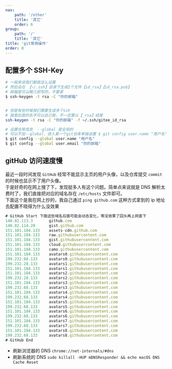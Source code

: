```yaml
---
nav:
    path: '/other'
    title: '其它'
    order: 6
group:
    path: '/'
    title: '其它'
title: 'git常用操作'
order: 0
---
```


## 配置多个 SSH-Key

```sh
# 一般来说我们都是这么设置
# 然后会在 【~/.ssh】目录下生成2个文件【id_rsa】【id_rsa.pub】
# 邮箱是可以瞎几把写的，不要紧
$ ssh-keygen -t rsa -C "你的邮箱"


# 但是有些时候我们需要生成多个ssh
# 就是后面的名字可以自己取，不一定要以【_rsa】结尾
ssh-keygen -t rsa -C "你的邮箱" -f ~/.ssh/gitee_id_rsa

# 设置仓库信息  --global 是全局的
# 可以不加--global，进入某一个git仓库单独设置 $ git config user.name "用户名"
$ git config --global user.name "用户名"
$ git config --global user.email "你的邮箱"
```

## gitHub 访问速度慢

最近一段时间发现 `GitHub` 经常不能显示主页的用户头像，以及仓库提交 `commit` 的时候也显示不了用户头像。<br />
于是好奇的在网上搜了下，发现挺多人有这个问题。简单点来说就是 DNS 解析太费时了，我们直接把对应的域名存在 `/etc/hosts` 文件即可。<br />
下面这个是我在网上抄的，我自己通过 `ping github.com` 这种方式拿到的 ip 地址去配置不晓得为什么没效果

```js
# GitHub Start 下面这些域名后面可能会动态变化，等没效果了回头再上网查下
140.82.113.3       github.com
140.82.114.20      gist.github.com
151.101.184.133    assets-cdn.github.com
151.101.184.133    raw.githubusercontent.com
151.101.184.133    gist.githubusercontent.com
151.101.184.133    cloud.githubusercontent.com
151.101.184.133    camo.githubusercontent.com
151.101.184.133    avatars0.githubusercontent.com
199.232.68.133     avatars0.githubusercontent.com
199.232.28.133     avatars1.githubusercontent.com
151.101.184.133    avatars1.githubusercontent.com
151.101.184.133    avatars2.githubusercontent.com
199.232.28.133     avatars2.githubusercontent.com
151.101.184.133    avatars3.githubusercontent.com
199.232.68.133     avatars3.githubusercontent.com
151.101.184.133    avatars4.githubusercontent.com
199.232.68.133     avatars4.githubusercontent.com
151.101.184.133    avatars5.githubusercontent.com
199.232.68.133     avatars5.githubusercontent.com
151.101.184.133    avatars6.githubusercontent.com
199.232.68.133     avatars6.githubusercontent.com
151.101.184.133    avatars7.githubusercontent.com
199.232.68.133     avatars7.githubusercontent.com
151.101.184.133    avatars8.githubusercontent.com
199.232.68.133     avatars8.githubusercontent.com
# GitHub End
```

-   刷新浏览器的 DNS `chrome://net-internals/#dns`
-   刷新系统的 DNS `sudo killall -HUP mDNSResponder && echo macOS DNS Cache Reset`
